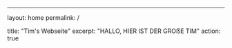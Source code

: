 ---
layout: home
permalink: /

title: "Tim's Webseite"
excerpt: "HALLO, HIER IST DER GROẞE TIM"
action: true